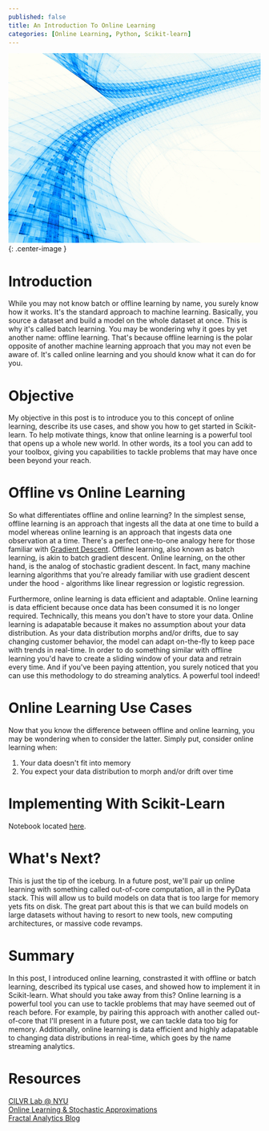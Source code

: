 ```yaml
---
published: false
title: An Introduction To Online Learning
categories: [Online Learning, Python, Scikit-learn]
---
```

![](/assets/images/data-stream.jpg?raw=true){: .center-image }

# Introduction
While you may not know batch or offline learning by name, you surely know how it works. It's the standard approach to machine learning. Basically, you source a dataset and build a model on the whole dataset at once. This is why it's called batch learning. You may be wondering why it goes by yet another name: offline learning. That's because offline learning is the polar opposite of another machine learning approach that you may not even be aware of. It's called online learning and you should know what it can do for you.

# Objective
My objective in this post is to introduce you to this concept of online learning, describe its use cases, and show you how to get started in Scikit-learn. To help motivate things, know that online learning is a powerful tool that opens up a whole new world. In other words, its a tool you can add to your toolbox, giving you capabilities to tackle problems that may have once been beyond your reach.

# Offline vs Online Learning
So what differentiates offline and online learning? In the simplest sense, offline learning is an approach that ingests all the data at one time to build a model whereas online learning is an approach that ingests data one observation at a time. There's a perfect one-to-one analogy here for those familiar with [Gradient Descent](https://en.wikipedia.org/wiki/Gradient_descent). Offline learning, also known as batch learning, is akin to batch gradient descent. Online learning, on the other hand, is the analog of stochastic gradient descent. In fact, many machine learning algorithms that you're already familiar with use gradient descent under the hood - algorithms like linear regression or logistic regression. 

Furthermore, online learning is data efficient and adaptable. Online learning is data efficient because once data has been consumed it is no longer required. Technically, this means you don't have to store your data. Online learning is adapatable because it makes no assumption about your data distribution. As your data distribution morphs and/or drifts, due to say changing customer behavior, the model can adapt on-the-fly to keep pace with trends in real-time. In order to do something similar with offline learning you'd have to create a sliding window of your data and retrain every time. And if you've been paying attention, you surely noticed that you can use this methodology to do streaming analytics. A powerful tool indeed!

# Online Learning Use Cases
Now that you know the difference between offline and online learning, you may be wondering when to consider the latter. Simply put, consider online learning when:
1. Your data doesn't fit into memory
2. You expect your data distribution to morph and/or drift over time

# Implementing With Scikit-Learn
Notebook located [here](https://github.com/dziganto/dziganto.github.io/blob/master/_notebooks/Online_Learning.ipynb).


# What's Next?
This is just the tip of the iceburg. In a future post, we'll pair up online learning with something called out-of-core computation, all in the PyData stack. This will allow us to build models on data that is too large for memory yets fits on disk. The great part about this is that we can build models on large datasets without having to resort to new tools, new computing architectures, or massive code revamps.

# Summary
In this post, I introduced online learning, constrasted it with offline or batch learning, described its typical use cases, and showed how to implement it in Scikit-learn. What should you take away from this? Online learning is a powerful tool you can use to tackle problems that may have seemed out of reach before. For example, by pairing this approach with another called out-of-core that I'll present in a future post, we can tackle data too big for memory. Additionally, online learning is data efficient and highly adapatable to changing data distributions in real-time, which goes by the name streaming analytics. 

# Resources
[CILVR Lab @ NYU](http://cilvr.cs.nyu.edu/doku.php?id=courses:bigdata:slides:start)  
[Online Learning & Stochastic Approximations](http://leon.bottou.org/publications/pdf/online-1998.pdf)  
[Fractal Analytics Blog](http://blog.fractalanalytics.com/institutionalizing-analytics/online-machine-learning-2/)
